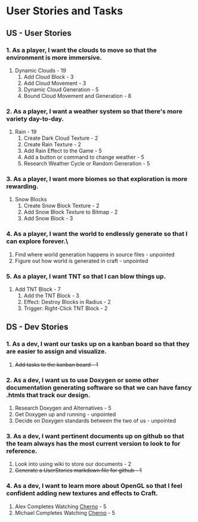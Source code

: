 # User Stories and Tasks

## US - User Stories
### 1. As a player, I want the clouds to move so that the environment is more immersive.
1. Dynamic Clouds - 19
    1. Add Cloud Block - 3
    2. Add Cloud Movement - 3
    3. Dynamic Cloud Generation - 5
    4. Bound Cloud Movement and Generation - 8
### 2. As a player, I want a weather system so that there's more variety day-to-day.
1. Rain - 19
    1. Create Dark Cloud Texture - 2
    2. Create Rain Texture - 2
    3. Add Rain Effect to the Game - 5
    4. Add a button or command to change weather - 5
    5. Research Weather Cycle or Random Generation - 5
### 3. As a player, I want more biomes so that exploration is more rewarding.
1. Snow Blocks
    1. Create Snow Block Texture - 2
    2. Add Snow Block Texture to Bitmap - 2
    3. Add Snow Block - 3
### 4. As a player, I want the world to endlessly generate so that I can explore forever.\
1. Find where world generation happens in source files - unpointed
2. Figure out how world is generated in craft - unpointed
### 5. As a player, I want TNT so that I can blow things up.
1. Add TNT Block - 7
    1. Add the TNT Block - 3
    2. Effect: Destroy Blocks in Radius - 2
    3. Trigger: Right-Click TNT Block - 2

## DS - Dev Stories
### 1. As a dev, I want our tasks up on a kanban board so that they are easier to assign and visualize. <br>
1. ~~Add tasks to the kanban board - 1~~
### 2. As a dev, I want us to use Doxygen or some other documentation generating software so that we can have fancy .htmls that track our design.
1. Research Doxygen and Alternatives - 5
2. Get Doxygen up and running - unpointed
3. Decide on Doxygen standards between the two of us - unpointed
### 3. As a dev, I want pertinent documents up on github so that the team always has the most current version to look to for reference.
1. Look into using wiki to store our documents - 2
2. ~~Generate a UserStories markdown file for github - 1~~
### 4. As a dev, I want to learn more about OpenGL so that I feel confident adding new textures and effects to Craft.
1. Alex Completes Watching [Cherno](https://www.youtube.com/playlist?list=PLlrATfBNZ98foTJPJ_Ev03o2oq3-GGOS2) - 5
2. Michael Completes Watching [Cherno](https://www.youtube.com/playlist?list=PLlrATfBNZ98foTJPJ_Ev03o2oq3-GGOS2) - 5
